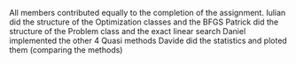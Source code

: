 All members contributed equally to the completion of the assignment.
Iulian did the structure of the Optimization classes and the BFGS
Patrick did the structure of the Problem class and the exact linear search
Daniel implemented the other 4 Quasi methods
Davide did the statistics and ploted them (comparing the methods)